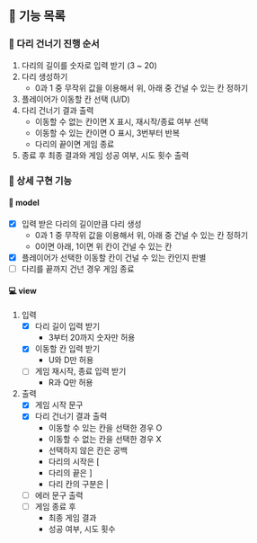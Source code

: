 ## 📝 기능 목록
### 🌉 다리 건너기 진행 순서 
1. 다리의 길이를 숫자로 입력 받기 (3 ~ 20)
2. 다리 생성하기
   - 0과 1 중 무작위 값을 이용해서 위, 아래 중 건널 수 있는 칸 정하기
3. 플레이어가 이동할 칸 선택 (U/D)
4. 다리 건너기 결과 출력
   - 이동할 수 없는 칸이면 X 표시, 재시작/종료 여부 선택
   - 이동할 수 있는 칸이면 O 표시, 3번부터 반복
   - 다리의 끝이면 게임 종료
5. 종료 후 최종 결과와 게임 성공 여부, 시도 횟수 출력

### 📜 상세 구현 기능
#### 🔨 model
- [x] 입력 받은 다리의 길이만큼 다리 생성
  - 0과 1 중 무작위 값을 이용해서 위, 아래 중 건널 수 있는 칸 정하기
  - 0이면 아래, 1이면 위 칸이 건널 수 있는 칸
- [x] 플레이어가 선택한 이동할 칸이 건널 수 있는 칸인지 판별
- [ ] 다리를 끝까지 건넌 경우 게임 종료
#### 💻 view
1. 입력
   - [x] 다리 길이 입력 받기
        - 3부터 20까지 숫자만 허용
   - [x] 이동할 칸 입력 받기
     - U와 D만 허용
   - [ ] 게임 재시작, 종료 입력 받기
     - R과 Q만 허용
2. 출력
   - [x] 게임 시작 문구
   - [x] 다리 건너기 결과 출력
     - 이동할 수 있는 칸을 선택한 경우 O
     - 이동할 수 없는 칸을 선택한 경우 X
     - 선택하지 않은 칸은 공백
     - 다리의 시작은 [
     - 다리의 끝은 ]
     - 다리 칸의 구분은 |
   - [ ] 에러 문구 출력
   - [ ] 게임 종료 후
     - 최종 게임 결과
     - 성공 여부, 시도 횟수